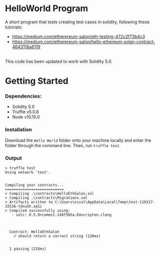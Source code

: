 # HelloWorld Program
A short program that tests creating test cases in solidity, following these tutorials:
* https://medium.com/etherereum-salon/eth-testing-472c2f73b4c3 <br />
* https://medium.com/etherereum-salon/hello-ethereum-solan-contract-4643118a6119
<br />
This code has been updated to work with Solidity 5.0.
<br />

# Getting Started

###   Dependencies:
* Solidity 5.0 
* Truffle v5.0.8
* Node v10.15.0

### Installation
Download the `Hello World` folder onto your machine locally and enter the folder through the command line. Then, run `truffle test`.

### Output
```
> truffle test
Using network 'test'.


Compiling your contracts...
===========================
> Compiling .\contracts\HelloEthSalon.sol
> Compiling .\contracts\Migrations.sol
> Artifacts written to C:\Users\nicol\AppData\Local\Temp\test-119317-15536-tdnu5h.aq1i
> Compiled successfully using:
   - solc: 0.5.0+commit.1d4f565a.Emscripten.clang



  Contract: HelloEthSalon
    √ should return a correct string (120ms)


  1 passing (235ms)
```
